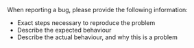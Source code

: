 When reporting a bug, please provide the following information:

* Exact steps necessary to reproduce the problem
* Describe the expected behaviour
* Describe the actual behaviour, and why this is a problem